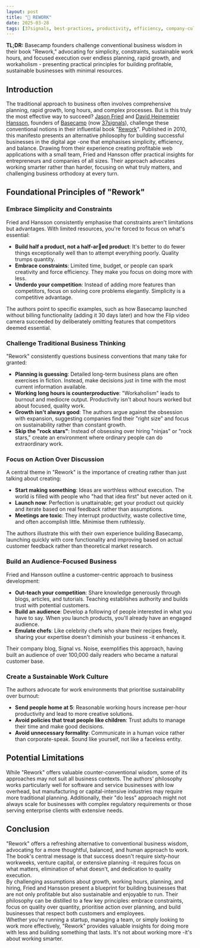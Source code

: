 ```yaml
---
layout: post
title: "🔨 REWORK"
date: 2025-03-28
tags: [37signals, best-practices, productivity, efficiency, company-culture, remote-work, minimal, business-value]
---
```


**TL;DR:** Basecamp founders challenge conventional business wisdom in their book "Rework," advocating for simplicity, constraints, sustainable work hours, and focused execution over endless planning, rapid growth, and workaholism - presenting practical principles for building profitable, sustainable businesses with minimal resources. 
<!--more-->

## Introduction

The traditional approach to business often involves comprehensive planning, rapid growth, long hours, and complex processes. But is this truly the most effective way to succeed? [Jason Fried](https://world.hey.com/jason) and [David Heinemeier Hansson](https://world.hey.com/david), founders of [Basecamp](https://en.wikipedia.org/w/index.php?title=Basecamp_(company)&redirect=no) (now [37signals](https://en.wikipedia.org/wiki/37signals)), challenge these conventional notions in their influential book "[Rework](https://basecamp.com/books/rework)". Published in 2010, this manifesto presents an alternative philosophy for building successful businesses in the digital age -one that emphasises simplicity, efficiency, and balance. Drawing from their experience creating profitable web applications with a small team, Fried and Hansson offer practical insights for entrepreneurs and companies of all sizes. Their approach advocates working smarter rather than harder, focusing on what truly matters, and challenging business orthodoxy at every turn.

## Foundational Principles of "Rework"

### Embrace Simplicity and Constraints

Fried and Hansson consistently emphasise that constraints aren't limitations but advantages. With limited resources, you're forced to focus on what's essential:  
- **Build half a product, not a half-ar🤬ed product**: It's better to do fewer things exceptionally well than to attempt everything poorly. Quality trumps quantity.
- **Embrace constraints**: Limited time, budget, or people can spark creativity and force efficiency. They make you focus on doing more with less.
- **Underdo your competition**: Instead of adding more features than competitors, focus on solving core problems elegantly. Simplicity is a competitive advantage.

The authors point to specific examples, such as how Basecamp launched without billing functionality (adding it 30 days later) and how the Flip video camera succeeded by deliberately omitting features that competitors deemed essential.

### Challenge Traditional Business Thinking

"Rework" consistently questions business conventions that many take for granted:  
- **Planning is guessing**: Detailed long-term business plans are often exercises in fiction. Instead, make decisions just in time with the most current information available.
- **Working long hours is counterproductive**: "Workaholism" leads to burnout and mediocre output. Productivity isn't about hours worked but about focused, quality work.
- **Growth isn't always good**: The authors argue against the obsession with expansion, suggesting companies find their "right size" and focus on sustainability rather than constant growth.
- **Skip the "rock stars"**: Instead of obsessing over hiring "ninjas" or "rock stars," create an environment where ordinary people can do extraordinary work.

### Focus on Action Over Discussion

A central theme in "Rework" is the importance of creating rather than just talking about creating:  
- **Start making something**: Ideas are worthless without execution. The world is filled with people who "had that idea first" but never acted on it.
- **Launch now**: Perfection is unattainable; get your product out quickly and iterate based on real feedback rather than assumptions.
- **Meetings are toxic**: They interrupt productivity, waste collective time, and often accomplish little. Minimise them ruthlessly.

The authors illustrate this with their own experience building Basecamp, launching quickly with core functionality and improving based on actual customer feedback rather than theoretical market research.

### Build an Audience-Focused Business

Fried and Hansson outline a customer-centric approach to business development:  
- **Out-teach your competition**: Share knowledge generously through blogs, articles, and tutorials. Teaching establishes authority and builds trust with potential customers.
- **Build an audience**: Develop a following of people interested in what you have to say. When you launch products, you'll already have an engaged audience.
- **Emulate chefs**: Like celebrity chefs who share their recipes freely, sharing your expertise doesn't diminish your business -it enhances it.

Their company blog, Signal vs. Noise, exemplifies this approach, having built an audience of over 100,000 daily readers who became a natural customer base.

### Create a Sustainable Work Culture

The authors advocate for work environments that prioritise sustainability over burnout:  
- **Send people home at 5**: Reasonable working hours increase per-hour productivity and lead to more creative solutions.
- **Avoid policies that treat people like children**: Trust adults to manage their time and make good decisions.
- **Avoid unnecessary formality**: Communicate in a human voice rather than corporate-speak. Sound like yourself, not like a faceless entity.

## Potential Limitations

While "Rework" offers valuable counter-conventional wisdom, some of its approaches may not suit all business contexts. The authors' philosophy works particularly well for software and service businesses with low overhead, but manufacturing or capital-intensive industries may require more traditional planning. Additionally, their "do less" approach might not always scale for businesses with complex regulatory requirements or those serving enterprise clients with extensive needs.

## Conclusion

"Rework" offers a refreshing alternative to conventional business wisdom, advocating for a more thoughtful, balanced, and human approach to work. The book's central message is that success doesn't require sixty-hour workweeks, venture capital, or extensive planning -it requires focus on what matters, elimination of what doesn't, and dedication to quality execution.  
By challenging assumptions about growth, working hours, planning, and hiring, Fried and Hansson present a blueprint for building businesses that are not only profitable but also sustainable and enjoyable to run. Their philosophy can be distilled to a few key principles: embrace constraints, focus on quality over quantity, prioritise action over planning, and build businesses that respect both customers and employees.  
Whether you're running a startup, managing a team, or simply looking to work more effectively, "Rework" provides valuable insights for doing more with less and building something that lasts. It's not about working more -it's about working smarter.
